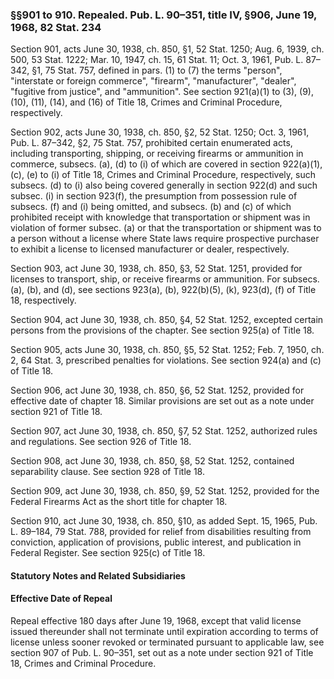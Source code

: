 ### §§901 to 910. Repealed. Pub. L. 90–351, title IV, §906, June 19, 1968, 82 Stat. 234 ###

Section 901, acts June 30, 1938, ch. 850, §1, 52 Stat. 1250; Aug. 6, 1939, ch. 500, 53 Stat. 1222; Mar. 10, 1947, ch. 15, 61 Stat. 11; Oct. 3, 1961, Pub. L. 87–342, §1, 75 Stat. 757, defined in pars. (1) to (7) the terms "person", "interstate or foreign commerce", "firearm", "manufacturer", "dealer", "fugitive from justice", and "ammunition". See section 921(a)(1) to (3), (9), (10), (11), (14), and (16) of Title 18, Crimes and Criminal Procedure, respectively.

Section 902, acts June 30, 1938, ch. 850, §2, 52 Stat. 1250; Oct. 3, 1961, Pub. L. 87–342, §2, 75 Stat. 757, prohibited certain enumerated acts, including transporting, shipping, or receiving firearms or ammunition in commerce, subsecs. (a), (d) to (i) of which are covered in section 922(a)(1), (c), (e) to (i) of Title 18, Crimes and Criminal Procedure, respectively, such subsecs. (d) to (i) also being covered generally in section 922(d) and such subsec. (i) in section 923(f), the presumption from possession rule of subsecs. (f) and (i) being omitted, and subsecs. (b) and (c) of which prohibited receipt with knowledge that transportation or shipment was in violation of former subsec. (a) or that the transportation or shipment was to a person without a license where State laws require prospective purchaser to exhibit a license to licensed manufacturer or dealer, respectively.

Section 903, act June 30, 1938, ch. 850, §3, 52 Stat. 1251, provided for licenses to transport, ship, or receive firearms or ammunition. For subsecs. (a), (b), and (d), see sections 923(a), (b), 922(b)(5), (k), 923(d), (f) of Title 18, respectively.

Section 904, act June 30, 1938, ch. 850, §4, 52 Stat. 1252, excepted certain persons from the provisions of the chapter. See section 925(a) of Title 18.

Section 905, acts June 30, 1938, ch. 850, §5, 52 Stat. 1252; Feb. 7, 1950, ch. 2, 64 Stat. 3, prescribed penalties for violations. See section 924(a) and (c) of Title 18.

Section 906, act June 30, 1938, ch. 850, §6, 52 Stat. 1252, provided for effective date of chapter 18. Similar provisions are set out as a note under section 921 of Title 18.

Section 907, act June 30, 1938, ch. 850, §7, 52 Stat. 1252, authorized rules and regulations. See section 926 of Title 18.

Section 908, act June 30, 1938, ch. 850, §8, 52 Stat. 1252, contained separability clause. See section 928 of Title 18.

Section 909, act June 30, 1938, ch. 850, §9, 52 Stat. 1252, provided for the Federal Firearms Act as the short title for chapter 18.

Section 910, act June 30, 1938, ch. 850, §10, as added Sept. 15, 1965, Pub. L. 89–184, 79 Stat. 788, provided for relief from disabilities resulting from conviction, application of provisions, public interest, and publication in Federal Register. See section 925(c) of Title 18.

#### **Statutory Notes and Related Subsidiaries** ####

#### Effective Date of Repeal ####

Repeal effective 180 days after June 19, 1968, except that valid license issued thereunder shall not terminate until expiration according to terms of license unless sooner revoked or terminated pursuant to applicable law, see section 907 of Pub. L. 90–351, set out as a note under section 921 of Title 18, Crimes and Criminal Procedure.